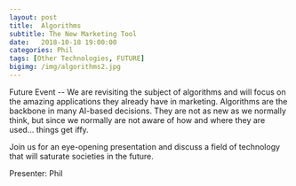 ```yaml
---
layout: post
title:  Algorithms
subtitle: The New Marketing Tool
date:   2018-10-18 19:00:00
categories: Phil
tags: [Other Technologies, FUTURE]
bigimg: /img/algorithms2.jpg
---
```


Future Event -- We are revisiting the subject of algorithms and will focus on the amazing applications they already have in marketing. Algorithms are the backbone in many AI-based decisions. They are not as new as we normally think, but since we normally are not aware of how and where they are used... things get iffy. 

Join us for an eye-opening presentation and discuss a field of technology that will saturate societies in the future.

Presenter: Phil
